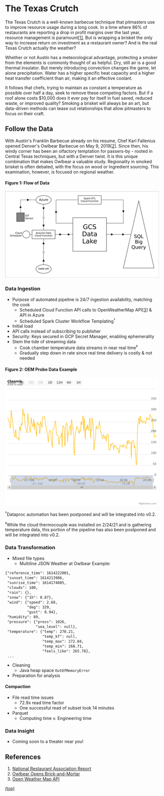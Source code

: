 # The Texas Crutch

The Texas Crutch is a well-known barbecue technique that pitmasters use to improve resource usage during a long cook. In a time where 86% of restaurants are reporting a drop in profit margins over the last year, resource management is paramount[[1]](#references). But is wrapping a brisket the only way to increase return on investment as a restaurant owner? And is the real Texas Crutch actually the weather?

Whether or not Austin has a meteorological advantage, protecting a smoker from the elements is commonly thought of as helpful. Dry, still air is a good thermal insulator. But merely introducing convection changes the game, let alone precipitation. Water has a higher specific heat capacity and a higher heat transfer coefficient than air, making it an effective coolant.

It follows that chefs, trying to maintain as constant a temperature as possible over half a day, seek to remove these competing factors. But if a roof alone costs $10,000 does it ever pay for itself in fuel saved, reduced waste, or improved quality? Smoking a brisket will always be an art, but data-driven methods can tease out relationships that allow pitmasters to focus on their craft.

## Follow the Data

With Austin's Franklin Barbecue already on his resume, Chef Karl Fallenius opened Denver's Owlbear Barbecue on May 9, 2019[[2]](#references). Since then, his windy corner has been an olfactory temptation for passers-by - rooted in Central Texas techniques, but with a Denver twist. It is this unique combination that makes Owlbear a valuable study. Regionality in smoked brisket is often debated, with the focus on wood or ingredient sourcing. This examination, however, is focused on regional weather.

#### Figure 1: Flow of Data
![Flow of Data](https://raw.githubusercontent.com/wstoffers/owlbearBbq/main/factor0/images/flowOfData.png)

### Data Ingestion

- Purpose of automated pipeline is 24/7 ingestion availability, matching the cook
    - Scheduled Cloud Function API calls to OpenWeatherMap API[[3]](#references) & API in Azure
    - Scheduled Spark Cluster Workflow Templating<sup>†</sup>
- Initial load
- API calls instead of subscribing to publisher
- Security: Keys secured in GCP Secret Manager, enabling ephemerality
- Stem the tide of streaming data
    - Cook chamber temperature data streams in near real time<sup>‡</sup>
    - Gradually step down in rate since real time delivery is costly & not needed

#### Figure 2: OEM Probe Data Example
![Sample Thermocouple Data](https://raw.githubusercontent.com/wstoffers/owlbearBbq/main/factor0/images/thermoworksPlot2021.02.25.21.37.png)

<sup>†</sup>Dataproc automation has been postponed and will be integrated into v0.2.

<sup>‡</sup>While the cloud thermocouple was installed on 2/24/21 and is gathering temperature data, this portion of the pipeline has also been postponed and will be integrated into v0.2.

### Data Transformation

- Mixed file types
    - Multiline JSON Weather at Owlbear Example:
```
{"reference_time": 1614222001,
 "sunset_time": 1614213986,
 "sunrise_time": 1614174005,
 "clouds": 100,
 "rain": {},
 "snow": {"1h": 0.87},
 "wind": {"speed": 2.68,
          "deg": 329,
          "gust": 8.94},
 "humidity": 89,
 "pressure": {"press": 1026,
              "sea_level": null},
 "temperature": {"temp": 270.21,
                 "temp_kf": null,
                 "temp_max": 272.04,
                 "temp_min": 268.71,
                 "feels_like": 265.78},
 ...
```

- Cleaning
    - Java heap space `OutOfMemoryError`
- Preparation for analysis

#### Compaction

- File read time issues
    - 72.9x read time factor
    - One successful read of subset took 14 minutes
- Parquet    
    - Computing time v. Engineering time

### Data Insight

- Coming soon to a theater near you!

## References
1. [National Restaurant Association Report](https://restaurant.org/downloads/pdfs/advocacy/covid-19-restaurant-impact-survey-v-state-results)
1. [Owlbear Opens Brick-and-Mortar](https://www.denverpost.com/2019/05/09/owlbear-barbecue-restaurant-open-denver/)
1. [Open Weather Map API](http://api.openweathermap.org/)

[(top)](#the-texas-crutch)
